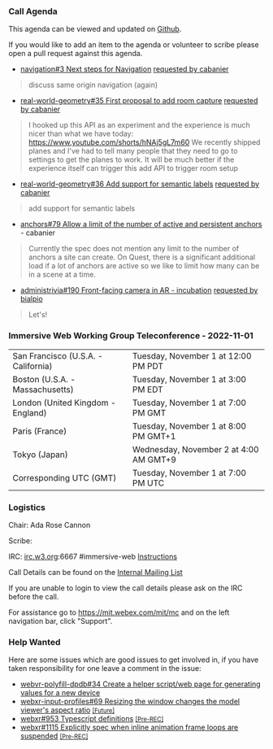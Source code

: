 ### Call Agenda

This agenda can be viewed and updated on [Github](https://github.com/immersive-web/administrivia/blob/main/meetings/wg/2022-11-01-Immersive_Web_Working_Group_Teleconference-agenda.md).

If you would like to add an item to the agenda or volunteer to scribe please open a pull request against this agenda.

* [navigation#3 Next steps for Navigation](https://github.com/immersive-web/navigation/issues/3) [requested by cabanier](https://github.com/immersive-web/navigation/issues/3#issuecomment-1276689984)
> discuss same origin navigation (again)

* [real-world-geometry#35 First proposal to add room capture](https://github.com/immersive-web/real-world-geometry/pull/35) [requested by cabanier](https://github.com/immersive-web/real-world-geometry/pull/35#issuecomment-1291269270)
> I hooked up this API as an experiment and the experience is much nicer than what we have today: https://www.youtube.com/shorts/hNAj5gL7m60
>We recently shipped planes and I've had to tell many people that they need to go to settings to get the planes to work. It will be much better if the experience itself can trigger this
> add API to trigger room setup

* [real-world-geometry#36 Add support for semantic labels](https://github.com/immersive-web/real-world-geometry/pull/36) [requested by cabanier](https://github.com/immersive-web/real-world-geometry/pull/36#issuecomment-1294065200)
> add support for semantic labels

* [anchors#79 Allow a limit of the number of active and persistent anchors](https://github.com/immersive-web/anchors/issues/79) - cabanier
> Currently the spec does not mention any limit to the number of anchors a site can create.
 >On Quest, there is a significant additional load if a lot of anchors are active so we like to limit how many can be in a scene at a time.

* [administrivia#190 Front-facing camera in AR - incubation](https://github.com/immersive-web/administrivia/issues/190) [requested by bialpio](https://github.com/immersive-web/administrivia/issues/190#issuecomment-1276762881)
> Let's!

### Immersive Web Working Group Teleconference - 2022-11-01

<table>
<tr><td> San Francisco (U.S.A. - California) <td> Tuesday, November 1 at 12:00 PM PDT
<tr><td> Boston (U.S.A. - Massachusetts) <td> Tuesday, November 1 at 3:00 PM EDT
<tr><td> London (United Kingdom - England) <td> Tuesday, November 1 at 7:00 PM GMT
<tr><td> Paris (France) <td> Tuesday, November 1 at 8:00 PM GMT+1
<tr><td> Tokyo (Japan) <td> Wednesday, November 2 at 4:00 AM GMT+9
<tr><td> Corresponding UTC (GMT) <td> Tuesday, November 1 at 7:00 PM UTC
</table>

### Logistics

Chair: Ada Rose Cannon

Scribe:

IRC: [irc.w3.org](http://irc.w3.org/):6667 #immersive-web [Instructions](https://github.com/immersive-web/administrivia/blob/main/IRC.md)

Call Details can be found on the [Internal Mailing List](https://lists.w3.org/Archives/Member/internal-immersive-web/2019Feb/0002.html)

If you are unable to login to view the call details please ask on the IRC before the call.

For assistance go to https://mit.webex.com/mit/mc  and on the left navigation bar, click "Support".

### Help Wanted

Here are some issues which are good issues to get involved in, if you have taken responsibility for one leave a comment in the issue:

- [webvr-polyfill-dpdb#34 Create a helper script/web page for generating values for a new device](https://github.com/immersive-web/webvr-polyfill-dpdb/issues/34)
- [webxr-input-profiles#69 Resizing the window changes the model viewer's aspect ratio](https://github.com/immersive-web/webxr-input-profiles/issues/69) [<small>[Future]</small>](https://api.github.com/repos/immersive-web/webxr-input-profiles/milestones/4)
- [webxr#953 Typescript definitions](https://github.com/immersive-web/webxr/issues/953) [<small>[Pre-REC]</small>](https://api.github.com/repos/immersive-web/webxr/milestones/16)
- [webxr#1115 Explicitly spec when inline animation frame loops are suspended](https://github.com/immersive-web/webxr/issues/1115) [<small>[Pre-REC]</small>](https://api.github.com/repos/immersive-web/webxr/milestones/16)


              
